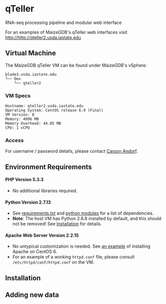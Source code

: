 qTeller
=======

RNA-seq processing pipeline and modular web interface

For an examples of MaizeGDB's qTeller web interfaces visit 
<a href="http://qteller2.usda.iastate.edu">http://http://qteller2.usda.iastate.edu</a>


## Virtual Machine ##

The MaizeGDB qTeller VM can be found under MaizeGDB's vSphere:

```
blade3.usda.iastate.edu
└── Dev
    └── qteller2
```

### VM Specs

```
Hostname: qteller2.usda.iastate.edu
Operating System: CentOS release 6.9 (Final)
VM Version: 8
Memory: 4096 MB
Memory Overhead: 44.05 MB
CPU: 1 vCPU
```

### Access
For username / password details, please contact [Carson Andorf](carson.andorf@ars.usda.gov).


## Environment Requirements ##

#### PHP Version 5.3.3
* No additional libraries required.

#### Python Version 2.7.13
* See [requirements.txt](requirements.txt) and [python modules](python_modules.txt) for a list of dependencies.
* **Note**: The host VM has Python 2.6.6 installed by default, and this should not be removed! See [Installation](#installation) for details.

#### Apache Web Server Version 2.2.15
* No untypical customization is needed. See [an example](https://support.rackspace.com/how-to/centos-6-apache-and-php-install/) of installing Apache on CentOS 6.
* For an example of a working `httpd.conf` file, please consult `/etc/httpd/conf/httpd.conf` on the VM.


## Installation ##


## Adding new data ##

